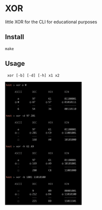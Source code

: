 # XOR

little XOR for the CLI for educational purposes

## Install

    make

## Usage

     xor [-b] [-d] [-h] x1 x2

<img src="/xor.png" alt="xor" style="width:50%;">
